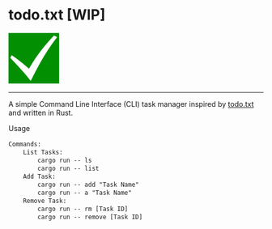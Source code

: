 # todo.txt [WIP]

<img src="./check-mark.svg" alt="check-mark-icon" width="100" height="100"/>

---

A simple Command Line Interface (CLI) task manager inspired by [todo.txt](https://github.com/todotxt/todo.txt-cli) and written in Rust. 

Usage

    Commands:
        List Tasks: 
            cargo run -- ls
            cargo run -- list
        Add Task: 
            cargo run -- add "Task Name"
            cargo run -- a "Task Name"
        Remove Task: 
            cargo run -- rm [Task ID]
            cargo run -- remove [Task ID]
